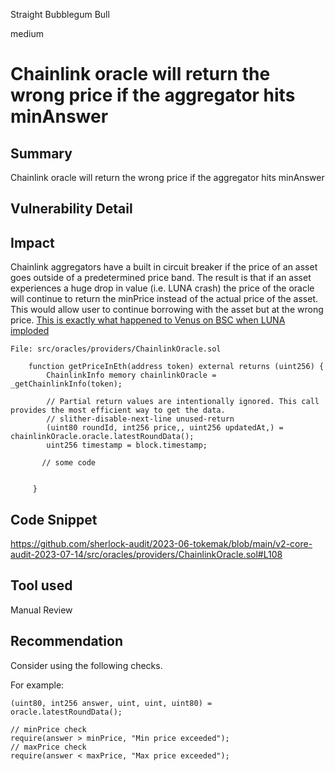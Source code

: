Straight Bubblegum Bull

medium

# Chainlink oracle will return the wrong price if the aggregator hits minAnswer
## Summary
Chainlink oracle will return the wrong price if the aggregator hits minAnswer

## Vulnerability Detail

## Impact

Chainlink aggregators have a built in circuit breaker if the price of an asset goes outside of a predetermined price band.
The result is that if an asset experiences a huge drop in value (i.e. LUNA crash) the price of the oracle will continue to return the minPrice instead of the actual price of the asset.
This would allow user to continue borrowing with the asset but at the wrong price. [This is exactly what happened to Venus on BSC when LUNA imploded](https://rekt.news/venus-blizz-rekt/)

```Solidity
File: src/oracles/providers/ChainlinkOracle.sol

    function getPriceInEth(address token) external returns (uint256) {
        ChainlinkInfo memory chainlinkOracle = _getChainlinkInfo(token);

        // Partial return values are intentionally ignored. This call provides the most efficient way to get the data.
        // slither-disable-next-line unused-return
        (uint80 roundId, int256 price,, uint256 updatedAt,) = chainlinkOracle.oracle.latestRoundData();
        uint256 timestamp = block.timestamp;

       // some code


     }
```

## Code Snippet
https://github.com/sherlock-audit/2023-06-tokemak/blob/main/v2-core-audit-2023-07-14/src/oracles/providers/ChainlinkOracle.sol#L108

## Tool used
Manual Review

## Recommendation
Consider using the following checks.

For example:

```Solidity
(uint80, int256 answer, uint, uint, uint80) = oracle.latestRoundData();

// minPrice check
require(answer > minPrice, "Min price exceeded");
// maxPrice check
require(answer < maxPrice, "Max price exceeded");
```